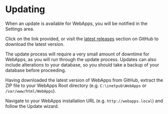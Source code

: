 # Updating

When an update is available for WebApps, you will be notified in the Settings area.

Click on the link provided, or visit the [latest releases](https://github.com/RTWA/WebApps/releases/latest) section on GitHub to download the latest version.

The update process will require a very small amount of downtime for WebApps, as you will run through the update process. Updates can also include alterations to your database, so you should take a backup of your database before proceeding.

Having downloaded the latest version of WebApps from GitHub, extract the ZIP file to your WebApps Root directory (e.g. `C:\inetpub\WebApps` or `/var/www/html/WebApps`).

Navigate to your WebApps installation URL (e.g. `http://webapps.local`) and follow the Update wizard.
